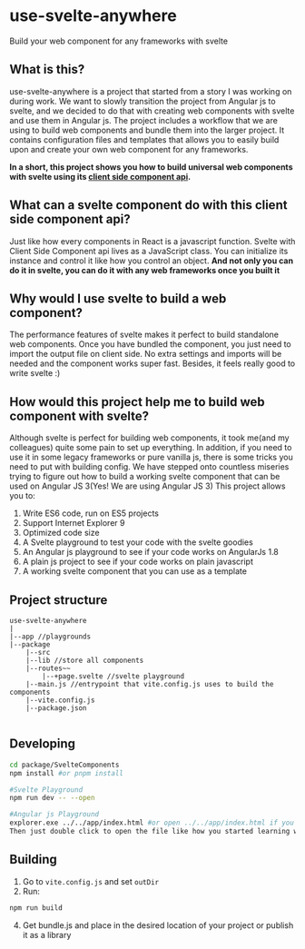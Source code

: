 # use-svelte-anywhere

Build your web component for any frameworks with svelte

## What is this?

use-svelte-anywhere is a project that started from a story I was working on during work. We want to slowly transition the project from Angular js to svelte, and we decided to do that with creating web components with svelte and use them in Angular js. The project includes a workflow that we are using to build web components and bundle them into the larger project. It contains configuration files and templates that allows you to easily build upon and create your own web component for any frameworks.

**In a short, this project shows you how to build universal web components with svelte using its [client side component api](https://svelte.dev/docs#run-time-client-side-component-api).**

## What can a svelte component do with this client side component api?

Just like how every components in React is a javascript function. Svelte with Client Side Component api lives as a JavaScript class. You can initialize its instance and control it like how you control an object. **And not only you can do it in svelte, you can do it with any web frameworks once you built it**

## Why would I use svelte to build a web component?

The performance features of svelte makes it perfect to build standalone web components. Once you have bundled the component, you just need to import the output file on client side. No extra settings and imports will be needed and the component works super fast. Besides, it feels really good to write svelte :)

## How would this project help me to build web component with svelte?

Although svelte is perfect for building web components, it took me(and my colleagues) quite some pain to set up everything. In addition, if you need to use it in some legacy frameworks or pure vanilla js, there is some tricks you need to put with building config. We have stepped onto countless miseries trying to figure out how to build a working svelte component that can be used on Angular JS 3(Yes! We are using Angular JS 3) This project allows you to:

1. Write ES6 code, run on ES5 projects
2. Support Internet Explorer 9
3. Optimized code size
4. A Svelte playground to test your code with the svelte goodies
5. An Angular js playground to see if your code works on AngularJs 1.8
6. A plain js project to see if your code works on plain javascript
7. A working svelte component that you can use as a template

## Project structure

```
use-svelte-anywhere
|
|--app //playgrounds
|--package
    |--src
    |--lib //store all components
    |--routes~~
        |--+page.svelte //svelte playground
    |--main.js //entrypoint that vite.config.js uses to build the components
    |--vite.config.js
    |--package.json
      
```

## Developing

```bash
cd package/SvelteComponents
npm install #or pnpm install

#Svelte Playground
npm run dev -- --open

#Angular js Playground
explorer.exe ../../app/index.html #or open ../../app/index.html if you are on Mac or Linux
Then just double click to open the file like how you started learning web development for the first time!

```

## Building

1. Go to `vite.config.js` and set `outDir`
2. Run:
```bash
npm run build
```
4. Get bundle.js and place in the desired location of your project or publish it as a library
